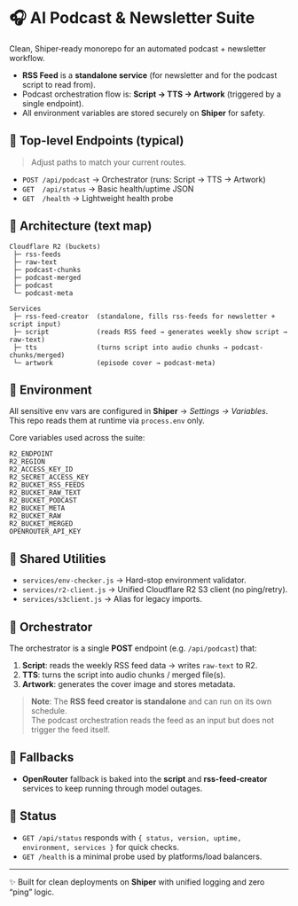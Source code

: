 # 🎧 AI Podcast & Newsletter Suite

Clean, Shiper‑ready monorepo for an automated podcast + newsletter workflow.

- **RSS Feed** is a **standalone service** (for newsletter and for the podcast script to read from).
- Podcast orchestration flow is: **Script → TTS → Artwork** (triggered by a single endpoint).
- All environment variables are stored securely on **Shiper** for safety.

## 🧭 Top-level Endpoints (typical)
> Adjust paths to match your current routes.

- `POST /api/podcast` → Orchestrator (runs: Script → TTS → Artwork)
- `GET  /api/status` → Basic health/uptime JSON
- `GET  /health`      → Lightweight health probe

## 🧱 Architecture (text map)

```
Cloudflare R2 (buckets)
 ├─ rss-feeds
 ├─ raw-text
 ├─ podcast-chunks
 ├─ podcast-merged
 ├─ podcast
 └─ podcast-meta

Services
 ├─ rss-feed-creator  (standalone, fills rss-feeds for newsletter + script input)
 ├─ script            (reads RSS feed → generates weekly show script → raw-text)
 ├─ tts               (turns script into audio chunks → podcast-chunks/merged)
 └─ artwork           (episode cover → podcast-meta)
```

## 🔐 Environment

All sensitive env vars are configured in **Shiper** → *Settings → Variables*.  
This repo reads them at runtime via `process.env` only.

Core variables used across the suite:
```
R2_ENDPOINT
R2_REGION
R2_ACCESS_KEY_ID
R2_SECRET_ACCESS_KEY
R2_BUCKET_RSS_FEEDS
R2_BUCKET_RAW_TEXT
R2_BUCKET_PODCAST
R2_BUCKET_META
R2_BUCKET_RAW
R2_BUCKET_MERGED
OPENROUTER_API_KEY
```

## 🧰 Shared Utilities

- `services/env-checker.js` → Hard-stop environment validator.
- `services/r2-client.js` → Unified Cloudflare R2 S3 client (no ping/retry).
- `services/s3client.js` → Alias for legacy imports.

## 🚀 Orchestrator

The orchestrator is a single **POST** endpoint (e.g. `/api/podcast`) that:
1. **Script**: reads the weekly RSS feed data → writes `raw-text` to R2.
2. **TTS**: turns the script into audio chunks / merged file(s).
3. **Artwork**: generates the cover image and stores metadata.

> **Note**: The **RSS feed creator is standalone** and can run on its own schedule.  
> The podcast orchestration reads the feed as an input but does not trigger the feed itself.

## 🛟 Fallbacks

- **OpenRouter** fallback is baked into the **script** and **rss-feed-creator** services to keep running through model outages.

## 🧪 Status

- `GET /api/status` responds with `{ status, version, uptime, environment, services }` for quick checks.
- `GET /health` is a minimal probe used by platforms/load balancers.

---

✨ Built for clean deployments on **Shiper** with unified logging and zero “ping” logic.
